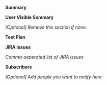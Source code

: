 **Summary**

**User Visible Summary**

_[Optional] Remove this section if none._

**Test Plan**

**JIRA Issues**

_Comma-seperated list of JIRA issues_

**Subscribers**

_[Optional] Add people you want to notify here_
